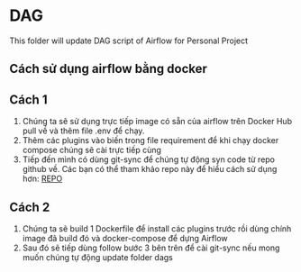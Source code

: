 # DAG
This folder will update DAG script of Airflow for Personal Project

## Cách sử dụng airflow bằng docker
Cách 1
----
1. Chúng ta sẽ sử dụng trực tiếp image có sẵn của airflow trên Docker Hub pull về và thêm file .env để chạy.
2. Thêm các plugins vào biến trong file requirement để khi chạy docker compose chúng sẽ cài trực tiếp cùng
3. Tiếp đến mình có dùng git-sync để chúng tự động syn code từ repo github về. Các bạn có thể tham khảo repo này để hiểu cách sử dụng hơn: [REPO](https://github.com/data-burst/airflow-git-sync)

Cách 2
---
1. Chúng ta sẽ build 1 Dockerfile để install các plugins trước rồi dùng chính image đã build đó và docker-compose để dựng Airflow
2. Sau đó sẽ tiếp dùng follow bước 3 bên trên để cài git-sync nếu mong muốn chúng tự động update folder dags


